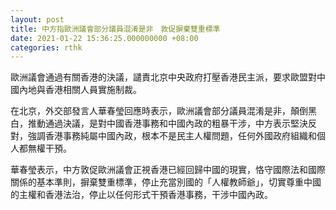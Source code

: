 ```yaml
---
layout: post
title: 中方指歐洲議會部分議員混淆是非　敦促摒棄雙重標準
date: 2021-01-22 15:36:25.000000000 +08:00
categories: rthk
---
```


歐洲議會通過有關香港的決議，譴責北京中央政府打壓香港民主派，要求歐盟對中國內地與香港相關人員實施制裁。

在北京，外交部發言人華春瑩回應時表示，歐洲議會部分議員混淆是非，顛倒黑白，推動通過決議，是對中國香港事務和中國內政的粗暴干涉，中方表示堅決反對，強調香港事務純屬中國內政，根本不是民主人權問題，任何外國政府組織和個人都無權干預。

華春瑩表示，中方敦促歐洲議會正視香港已經回歸中國的現實，恪守國際法和國際關係的基本準則，摒棄雙重標準，停止充當別國的「人權教師爺」，切實尊重中國的主權和香港法治，停止以任何形式干預香港事務，干涉中國內政。
